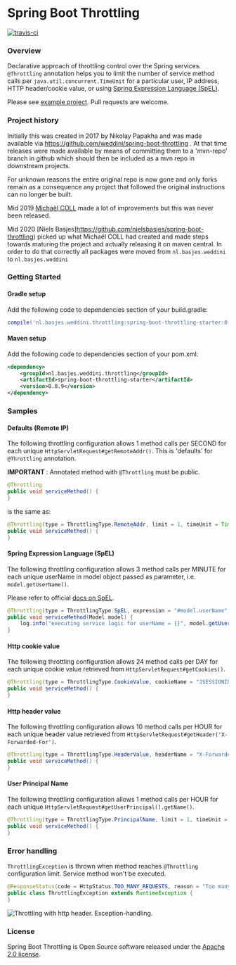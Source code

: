 # Spring Boot Throttling
[![travis-ci](https://travis-ci.org/nielsbasjes/spring-boot-throttling.svg?branch=master)](https://travis-ci.org/nielsbasjes/spring-boot-throttling)

### Overview

Declarative approach of throttling control over the Spring services.
`@Throttling` annotation helps you to limit the number of service method calls per `java.util.concurrent.TimeUnit`
for a particular user, IP address, HTTP header/cookie value, or using [Spring Expression Language (SpEL)](https://docs.spring.io/spring/docs/4.3.12.RELEASE/spring-framework-reference/html/expressions.html).

Please see [example project](https://github.com/nielsbasjes/spring-boot-throttling/tree/master/example). Pull requests are welcome.


### Project history
Initially this was created in 2017 by Nikolay Papakha and was made available via https://github.com/weddini/spring-boot-throttling .
At that time releases were made available by means of committing them to a 'mvn-repo' branch in github which should then be included as a mvn repo in downstream projects.

For unknown reasons the entire original repo is now gone and only forks remain as a consequence any project that followed the original instructions can no longer be built.

Mid 2019 [Michaël COLL](https://github.com/michaelcoll/spring-boot-throttling) made a lot of improvements but this was never been released.

Mid 2020 [Niels Basjes]https://github.com/nielsbasjes/spring-boot-throttling) picked up what Michaël COLL had created and made steps towards maturing the project and actually releasing it on maven central.
In order to do that correctly all packages were moved from `nl.basjes.weddini` to `nl.basjes.weddini`

### Getting Started

#### Gradle setup
Add the following code to dependencies section of your build.gradle:

```groovy
compile('nl.basjes.weddini.throttling:spring-boot-throttling-starter:0.0.9')
```

#### Maven setup
Add the following code to dependencies section of your pom.xml:

```xml
<dependency>
    <groupId>nl.basjes.weddini.throttling</groupId>
    <artifactId>spring-boot-throttling-starter</artifactId>
    <version>0.0.9</version>
</dependency>
```


### Samples

#### Defaults (Remote IP)
The following throttling configuration allows 1 method calls per SECOND for each unique `HttpServletRequest#getRemoteAddr()`.
This is 'defaults' for `@Throttling` annotation.

**IMPORTANT** : Annotated method with `@Throttling` must be public.

```java
@Throttling
public void serviceMethod() {
}
```
is the same as:

```java
@Throttling(type = ThrottlingType.RemoteAddr, limit = 1, timeUnit = TimeUnit.SECONDS)
public void serviceMethod() {
}
```

#### Spring Expression Language (SpEL)
The following throttling configuration allows 3 method calls per MINUTE for each unique userName in model object passed as parameter, i.e. `model.getUserName()`.

Please refer to official [docs on SpEL](https://docs.spring.io/spring/docs/4.3.12.RELEASE/spring-framework-reference/html/expressions.html).

```java
@Throttling(type = ThrottlingType.SpEL, expression = "#model.userName", limit = 3, timeUnit = TimeUnit.MINUTES)
public void serviceMethod(Model model) {
    log.info("executing service logic for userName = {}", model.getUserName());
}
```

#### Http cookie value
The following throttling configuration allows 24 method calls per DAY for each unique cookie value retrieved from `HttpServletRequest#getCookies()`.

```java
@Throttling(type = ThrottlingType.CookieValue, cookieName = "JSESSIONID", limit = 24, timeUnit = TimeUnit.DAYS)
public void serviceMethod() {
}
```

#### Http header value
The following throttling configuration allows 10 method calls per HOUR for each unique header value retrieved from `HttpServletRequest#getHeader('X-Forwarded-For')`.

```java
@Throttling(type = ThrottlingType.HeaderValue, headerName = "X-Forwarded-For", limit = 10, timeUnit = TimeUnit.HOURS)
public void serviceMethod() {
}
```

#### User Principal Name
The following throttling configuration allows 1 method calls per HOUR for each unique `HttpServletRequest#getUserPrincipal().getName()`.

```java
@Throttling(type = ThrottlingType.PrincipalName, limit = 1, timeUnit = TimeUnit.HOURS)
public void serviceMethod() {
}
```


### Error handling

`ThrottlingException` is thrown when method reaches `@Throttling` configuration limit. Service method won't be executed.

```java
@ResponseStatus(code = HttpStatus.TOO_MANY_REQUESTS, reason = "Too many requests")
public class ThrottlingException extends RuntimeException {
}
```
![Throttling with http header. Exception-handling.](./assets/throttling-with-header-exception-handling.png)


### License
Spring Boot Throttling is Open Source software released under the [Apache 2.0 license](http://www.apache.org/licenses/LICENSE-2.0.html).
